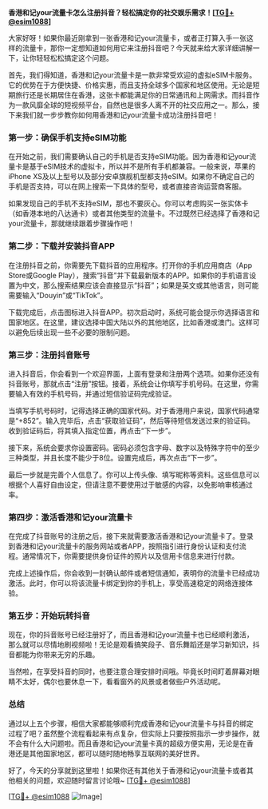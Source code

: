 **香港和记your流量卡怎么注册抖音？轻松搞定你的社交娱乐需求！[[TG💪+ @esim1088](https://t.me/s/esim1088)]**

大家好呀！如果你最近刚拿到一张香港和记your流量卡，或者正打算入手一张这样的流量卡，那你一定想知道如何用它来注册抖音吧？今天就来给大家详细讲解一下，让你轻轻松松搞定这个问题。

首先，我们得知道，香港和记your流量卡是一款非常受欢迎的虚拟eSIM卡服务。它的优势在于方便快捷、价格实惠，而且支持全球多个国家和地区使用。无论是短期旅行还是长期居住在香港，这张卡都能满足你的日常通讯和上网需求。而抖音作为一款风靡全球的短视频平台，自然也是很多人离不开的社交应用之一。那么，接下来我们就一步步教你如何用香港和记your流量卡成功注册抖音吧！

### 第一步：确保手机支持eSIM功能

在开始之前，我们需要确认自己的手机是否支持eSIM功能。因为香港和记your流量卡是基于eSIM技术的虚拟卡，所以并不是所有手机都兼容。一般来说，苹果的iPhone XS及以上型号以及部分安卓旗舰机型都支持eSIM。如果你不确定自己的手机是否支持，可以在网上搜索一下具体的型号，或者直接咨询运营商客服。

如果发现自己的手机不支持eSIM，那也不要灰心。你可以考虑购买一张实体卡（如香港本地的八达通卡）或者其他类型的流量卡。不过既然已经选择了香港和记your流量卡，那就继续跟着步骤操作吧！

### 第二步：下载并安装抖音APP

在注册抖音之前，你需要先下载抖音的应用程序。打开你的手机应用商店（App Store或Google Play），搜索“抖音”并下载最新版本的APP。如果你的手机语言设置为中文，那么搜索结果应该会直接显示“抖音”；如果是英文或其他语言，则可能需要输入“Douyin”或“TikTok”。

下载完成后，点击图标进入抖音APP。初次启动时，系统可能会提示你选择语言和国家地区。在这里，建议选择中国大陆以外的其他地区，比如香港或澳门。这样可以避免后续出现一些不必要的限制问题。

### 第三步：注册抖音账号

进入抖音后，你会看到一个欢迎界面，上面有登录和注册两个选项。如果你还没有抖音账号，那就点击“注册”按钮。接着，系统会让你填写手机号码。在这里，你需要输入有效的手机号码，并通过短信验证码完成验证。

当填写手机号码时，记得选择正确的国家代码。对于香港用户来说，国家代码通常是“+852”。输入完毕后，点击“获取验证码”，然后等待短信发送过来的验证码。收到验证码后，将其填入指定位置，再点击“下一步”。

接下来，系统会要求你设置密码。密码必须包含字母、数字以及特殊字符中的至少三种类型，并且长度不能少于8位。设置完成后，再次点击“下一步”。

最后一步就是完善个人信息了。你可以上传头像、填写昵称等资料。这些信息可以根据个人喜好自由设定，但请注意不要使用过于敏感的内容，以免影响审核通过率。

### 第四步：激活香港和记your流量卡

在完成了抖音账号的注册之后，接下来就需要激活香港和记your流量卡了。登录到香港和记your流量卡的服务网站或者APP，按照指引进行身份认证和支付流程。通常情况下，你需要提供身份证件的照片以及信用卡信息来进行付款。

完成上述操作后，你会收到一封确认邮件或者短信通知，表明你的流量卡已经成功激活。此时，你可以将该流量卡绑定到你的手机上，享受高速稳定的网络连接体验。

### 第五步：开始玩转抖音

现在，你的抖音账号已经注册好了，而且香港和记your流量卡也已经顺利激活，那么就可以尽情地刷视频啦！无论是观看搞笑段子、音乐舞蹈还是学习新知识，抖音都能为你带来无穷的乐趣。

当然啦，在享受抖音的同时，也要注意合理安排时间哦。毕竟长时间盯着屏幕对眼睛不太好，偶尔也要休息一下，看看窗外的风景或者做些户外活动呢。

### 总结

通过以上五个步骤，相信大家都能够顺利完成香港和记your流量卡与抖音的绑定过程了吧？虽然整个流程看起来有点复杂，但实际上只要按照指示一步步操作，就不会有什么大问题啦。而且香港和记your流量卡真的超级方便实用，无论是在香港还是其他国家地区，都可以随时随地畅享互联网的美好世界。

好了，今天的分享就到这里啦！如果你还有其他关于香港和记your流量卡或者其他相关的问题，欢迎随时留言讨论哦~ [[TG💪+ @esim1088](https://t.me/s/esim1088)]

[[TG💪+ @esim1088](https://t.me/s/esim1088) ![Image](https://i.postimg.cc/4NQfJmqS/Snipaste-2025-05-13-00-14-12.png)]
